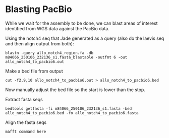 # Blasting PacBio

While we wait for the assembly to be done, we can blast areas of interest identified from WGS data against the PacBio data.

Using the notch4 seq that Jade generated as a query (also do the laevis seq and then align output from both):
```
blastn -query allo_notch4_region.fa -db m84066_250106_232136_s1.fasta_blastable -outfmt 6 -out allo_notch4_to_pacbio6.out
```
Make a bed file from output
```
cut -f2,9,10 allo_notch4_to_pacbio6.out > allo_notch4_to_pacbio6.bed
```
Now manually adjust the bed file so the start is lower than the stop.

Extract fasta seqs
```
bedtools getfasta -fi m84066_250106_232136_s1.fasta -bed allo_notch4_to_pacbio6.bed -fo allo_notch4_to_pacbio6.fasta
```
Align the fasta seqs
```
mafft command here
```
